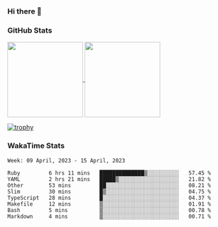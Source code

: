 ### Hi there 👋

### GitHub Stats

<a href="https://github.com/anuraghazra/github-readme-stats">
  <img align="center" height="170px" src="https://github-readme-stats.vercel.app/api/top-langs/?username=tksfjt1024&layout=compact&count_private=true&show_icons=true&show_icons=true&theme=graywhite" />
</a>
<a href="https://github.com/anuraghazra/github-readme-stats">
  <img align="center" height="170px" src="https://github-readme-stats.vercel.app/api?username=tksfjt1024&count_private=true&show_icons=true&show_icons=true&theme=graywhite" />
</a>

[![trophy](https://github-profile-trophy.vercel.app/?username=tksfjt1024)](https://github.com/ryo-ma/github-profile-trophy)

### WakaTime Stats

<!--START_SECTION:waka-->
```text
Week: 09 April, 2023 - 15 April, 2023

Ruby         6 hrs 11 mins   ██████████████▒░░░░░░░░░░   57.45 % 
YAML         2 hrs 21 mins   █████▒░░░░░░░░░░░░░░░░░░░   21.82 % 
Other        53 mins         ██░░░░░░░░░░░░░░░░░░░░░░░   08.21 % 
Slim         30 mins         █▒░░░░░░░░░░░░░░░░░░░░░░░   04.75 % 
TypeScript   28 mins         █░░░░░░░░░░░░░░░░░░░░░░░░   04.37 % 
Makefile     12 mins         ▒░░░░░░░░░░░░░░░░░░░░░░░░   01.91 % 
Bash         5 mins          ▒░░░░░░░░░░░░░░░░░░░░░░░░   00.78 % 
Markdown     4 mins          ▒░░░░░░░░░░░░░░░░░░░░░░░░   00.71 % 
```
<!--END_SECTION:waka-->
